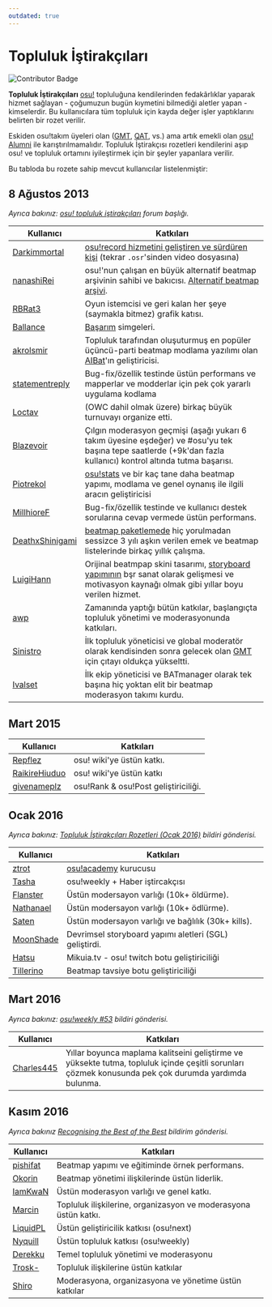 ```yaml
---
outdated: true
---
```


# Topluluk İştirakçıları

![Contributor Badge](/wiki/shared/contributor.jpg "İştirakçı Rozeti")

**Topluluk İştirakçıları** [osu!](/wiki/Glossary#osu) topluluğuna kendilerinden fedakârlıklar yaparak hizmet sağlayan - çoğumuzun bugün kıymetini bilmediği aletler yapan - kimselerdir. Bu kullanıcılara tüm topluluk için kayda değer işler yaptıklarını belirten bir rozet verilir.

Eskiden osu!takım üyeleri olan ([GMT](/wiki/People/Global_Moderation_Team), [QAT](/wiki/People/Quality_Assurance_Team), vs.) ama artık emekli olan [osu! Alumni](/wiki/People/osu!_Alumni) ile karıştırılmamalıdır. Topluluk İştirakçısı rozetleri kendilerini aşıp osu! ve topluluk ortamını iyileştirmek için bir şeyler yapanlara verilir.

Bu tabloda bu rozete sahip mevcut kullanıcılar listelenmiştir:

## 8 Ağustos 2013

_Ayrıca bakınız: [osu! topluluk iştirakçıları](https://osu.ppy.sh/community/forums/posts/2489459) forum başlığı._

| Kullanıcı | Katkıları |
| ---- | ------------- |
| [Darkimmortal](https://osu.ppy.sh/users/10886) | [osu!record hizmetini geliştiren ve sürdüren kişi](https://osu.ppy.sh/community/forums/topics/108092) (tekrar `.osr`'sinden video dosyasına) |
| [nanashiRei](https://osu.ppy.sh/users/807630) | osu!'nun çalışan en büyük alternatif beatmap arşivinin sahibi ve bakıcısı. [Alternatif beatmap arşivi](https://osu.yas-online.net/). |
| [RBRat3](https://osu.ppy.sh/users/307202) | Oyun istemcisi ve geri kalan her şeye (saymakla bitmez) grafik katısı. |
| [Ballance](https://osu.ppy.sh/users/165946) | [Başarım](/wiki/Achievements) simgeleri. |
| [akrolsmir](https://osu.ppy.sh/users/576800) | Topluluk tarafından oluşuturmuş en popüler üçüncü-parti beatmap modlama yazılımı olan [AIBat](https://osu.ppy.sh/community/forums/topics/55305)'ın geliştiricisi. |
| [statementreply](https://osu.ppy.sh/users/126198) | Bug-fix/özellik testinde üstün performans ve mapperlar ve modderlar için pek çok yararlı uygulama kodlama |
| [Loctav](https://osu.ppy.sh/users/71366) | (OWC dahil olmak üzere) birkaç büyük turnuvayı organize etti. |
| [Blazevoir](https://osu.ppy.sh/users/120265) | Çılgın moderasyon geçmişi (aşağı yukarı 6 takım üyesine eşdeğer) ve #osu'yu tek başına tepe saatlerde (+9k'dan fazla kullanıcı) kontrol altında tutma başarısı. |
| [Piotrekol](https://osu.ppy.sh/users/304520) |  [osu!stats](https://osustats.ppy.sh/) ve bir kaç tane daha beatmap yapımı, modlama ve genel oynanış ile ilgili aracın geliştiricisi |
| [MillhioreF](https://osu.ppy.sh/users/941094) | Bug-fix/özellik testinde ve kullanıcı destek sorularına cevap vermede üstün performans. |
| [DeathxShinigami](https://osu.ppy.sh/users/49516) | [beatmap paketlemede](https://osu.ppy.sh/p/packlist) hiç yorulmadan sessizce 3 yılı aşkın verilen emek ve beatmap listelerinde birkaç yıllık çalışma. |
| [LuigiHann](https://osu.ppy.sh/users/1079) | Orijinal beatmpap skini tasarımı, [storyboard yapımının](/wiki/Storyboards) bşr sanat olarak gelişmesi ve motivasyon kaynağı olmak gibi yıllar boyu verilen hizmet. |
| [awp](https://osu.ppy.sh/users/2650) | Zamanında yaptığı bütün katkılar, başlangıçta topluluk yönetimi ve moderasyonunda katkıları. |
| [Sinistro](https://osu.ppy.sh/users/5530) | İlk topluluk yöneticisi ve global moderatör olarak kendisinden sonra gelecek olan [GMT](/wiki/People/Global_Moderation_Team) için çıtayı oldukça yükseltti. |
| [Ivalset](https://osu.ppy.sh/users/827) | İlk ekip yöneticisi ve BATmanager olarak tek başına hiç yoktan elit bir beatmap moderasyon takımı kurdu. |

## Mart 2015

| Kullanıcı | Katkıları |
| ---- | ------------- |
| [Repflez](https://osu.ppy.sh/users/201392) | osu! wiki'ye üstün katkı. |
| [RaikireHiuduo](https://osu.ppy.sh/users/1570014) | osu! wiki'ye üstün katkı |
| [givenameplz](https://osu.ppy.sh/users/947499) | osu!Rank & osu!Post geliştiriciliği. |

## Ocak 2016

_Ayrıca bakınız: [Topluluk İştirakçıları Rozetleri (Ocak 2016)](https://osu.ppy.sh/home/news/2016-01-09-community-contributor-badges-january-2016) bildiri gönderisi._

| Kullanıcı | Katkıları |
| ---- | ------------- |
| [ztrot](https://osu.ppy.sh/users/6347) |  [osu!academy](/wiki/osu!academy) kurucusu |
| [Tasha](https://osu.ppy.sh/users/1031958) | osu!weekly + Haber iştircakçısı |
| [Flanster](https://osu.ppy.sh/users/447818) | Üstün modersayon varlığı (10k+ öldürme). |
| [Nathanael](https://osu.ppy.sh/users/2295078) | Üstün modersayon varlığı (10k+ ödlürme). |
| [Saten](https://osu.ppy.sh/users/444506) | Üstün modersayon varlığı ve bağlılık (30k+ kills). |
| [MoonShade](https://osu.ppy.sh/users/273649) | Devrimsel storyboard yapımı aletleri (SGL) geliştirdi. |
| [Hatsu](https://osu.ppy.sh/users/322480) | Mikuia.tv - osu! twitch botu geliştiriciliği |
| [Tillerino](https://osu.ppy.sh/users/2070907) | Beatmap tavsiye botu geliştiriciliği |

## Mart 2016

_Ayrıca bakınız: [osu!weekly #53](https://osu.ppy.sh/home/news/2016-03-22-osuweekly-53) bildiri gönderisi._

| Kullanıcı | Katkıları |
| ---- | ------------- |
| [Charles445](https://osu.ppy.sh/users/85000) | Yıllar boyunca maplama kalitseini geliştirme ve yüksekte tutma, topluluk içinde çeşitli sorunları çözmek konusunda pek çok durumda yardımda bulunma. |

## Kasım 2016

_Ayrıca bakınız [Recognising the Best of the Best](https://osu.ppy.sh/home/news/2016-11-02-recognising-the-best-of-the-best) bildirim gönderisi._

| Kullanıcı | Katkıları |
| ---- | ------------- |
| [pishifat](https://osu.ppy.sh/users/3178418) | Beatmap yapımı ve eğitiminde örnek performans. |
| [Okorin](https://osu.ppy.sh/users/1623405) | Beatmap yönetimi ilişkilerinde üstün liderlik. |
| [IamKwaN](https://osu.ppy.sh/users/1856463) | Üstün moderasyon varlığı ve genel katkı. |
| [Marcin](https://osu.ppy.sh/users/722665) | Topluluk ilişkilerine, organizasyon ve moderasyona üstün katkı. |
| [LiquidPL](https://osu.ppy.sh/users/5044384) | Üstün geliştiricilik katkısı (osu!next) |
| [Nyquill](https://osu.ppy.sh/users/682935) | Üstün topluluk katkısı (osu!weekly) |
| [Derekku](https://osu.ppy.sh/users/91341) | Temel topluluk yönetimi ve moderasyonu |
| [Trosk-](https://osu.ppy.sh/users/3469385) | Topluluk ilişkilerine üstün katkılar |
| [Shiro](https://osu.ppy.sh/users/113005) | Moderasyona, organizasyona ve yönetime üstün katkılar |
